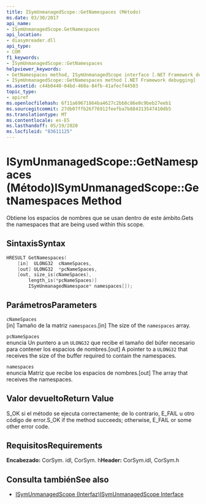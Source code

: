 ```yaml
---
title: ISymUnmanagedScope::GetNamespaces (Método)
ms.date: 03/30/2017
api_name:
- ISymUnmanagedScope.GetNamespaces
api_location:
- diasymreader.dll
api_type:
- COM
f1_keywords:
- ISymUnmanagedScope::GetNamespaces
helpviewer_keywords:
- GetNamespaces method, ISymUnmanagedScope interface [.NET Framework debugging]
- ISymUnmanagedScope::GetNamespaces method [.NET Framework debugging]
ms.assetid: c44b0440-04bd-460a-84fb-41afecf44503
topic_type:
- apiref
ms.openlocfilehash: 6f11a69671864ba4627c2bb8c86e0c9beb27eeb1
ms.sourcegitcommit: 27db07ffb26f76912feefba7b884313547410db5
ms.translationtype: MT
ms.contentlocale: es-ES
ms.lasthandoff: 05/19/2020
ms.locfileid: "83611125"
---
```

# <a name="isymunmanagedscopegetnamespaces-method"></a><span data-ttu-id="c6934-102">ISymUnmanagedScope::GetNamespaces (Método)</span><span class="sxs-lookup"><span data-stu-id="c6934-102">ISymUnmanagedScope::GetNamespaces Method</span></span>
<span data-ttu-id="c6934-103">Obtiene los espacios de nombres que se usan dentro de este ámbito.</span><span class="sxs-lookup"><span data-stu-id="c6934-103">Gets the namespaces that are being used within this scope.</span></span>  
  
## <a name="syntax"></a><span data-ttu-id="c6934-104">Sintaxis</span><span class="sxs-lookup"><span data-stu-id="c6934-104">Syntax</span></span>  
  
```cpp  
HRESULT GetNamespaces(  
    [in]  ULONG32  cNameSpaces,  
    [out] ULONG32  *pcNameSpaces,  
    [out, size_is(cNameSpaces),  
        length_is(*pcNameSpaces)]  
        ISymUnmanagedNamespace* namespaces[]);  
```  
  
## <a name="parameters"></a><span data-ttu-id="c6934-105">Parámetros</span><span class="sxs-lookup"><span data-stu-id="c6934-105">Parameters</span></span>  
 `cNameSpaces`  
 <span data-ttu-id="c6934-106">[in] Tamaño de la matriz `namespaces`.</span><span class="sxs-lookup"><span data-stu-id="c6934-106">[in] The size of the `namespaces` array.</span></span>  
  
 `pcNameSpaces`  
 <span data-ttu-id="c6934-107">enuncia Un puntero a un `ULONG32` que recibe el tamaño del búfer necesario para contener los espacios de nombres.</span><span class="sxs-lookup"><span data-stu-id="c6934-107">[out] A pointer to a `ULONG32` that receives the size of the buffer required to contain the namespaces.</span></span>  
  
 `namespaces`  
 <span data-ttu-id="c6934-108">enuncia Matriz que recibe los espacios de nombres.</span><span class="sxs-lookup"><span data-stu-id="c6934-108">[out] The array that receives the namespaces.</span></span>  
  
## <a name="return-value"></a><span data-ttu-id="c6934-109">Valor devuelto</span><span class="sxs-lookup"><span data-stu-id="c6934-109">Return Value</span></span>  
 <span data-ttu-id="c6934-110">S_OK si el método se ejecuta correctamente; de lo contrario, E_FAIL u otro código de error.</span><span class="sxs-lookup"><span data-stu-id="c6934-110">S_OK if the method succeeds; otherwise, E_FAIL or some other error code.</span></span>  
  
## <a name="requirements"></a><span data-ttu-id="c6934-111">Requisitos</span><span class="sxs-lookup"><span data-stu-id="c6934-111">Requirements</span></span>  
 <span data-ttu-id="c6934-112">**Encabezado:** CorSym. idl, CorSym. h</span><span class="sxs-lookup"><span data-stu-id="c6934-112">**Header:** CorSym.idl, CorSym.h</span></span>  
  
## <a name="see-also"></a><span data-ttu-id="c6934-113">Consulta también</span><span class="sxs-lookup"><span data-stu-id="c6934-113">See also</span></span>

- [<span data-ttu-id="c6934-114">ISymUnmanagedScope (Interfaz)</span><span class="sxs-lookup"><span data-stu-id="c6934-114">ISymUnmanagedScope Interface</span></span>](isymunmanagedscope-interface.md)
